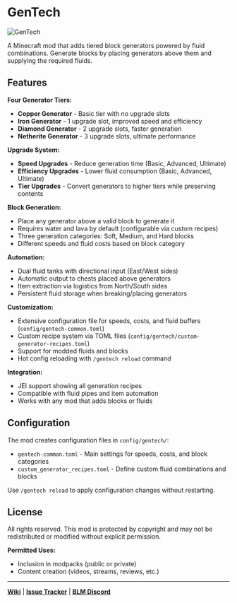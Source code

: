 
# GenTech

![GenTech](https://deonjonker.com/blm/gentech/gt_banner.png)

A Minecraft mod that adds tiered block generators powered by fluid combinations. Generate blocks by placing generators above them and supplying the required fluids.

## Features

**Four Generator Tiers:**

-   **Copper Generator** - Basic tier with no upgrade slots
-   **Iron Generator** - 1 upgrade slot, improved speed and efficiency
-   **Diamond Generator** - 2 upgrade slots, faster generation
-   **Netherite Generator** - 3 upgrade slots, ultimate performance

**Upgrade System:**

-   **Speed Upgrades** - Reduce generation time (Basic, Advanced, Ultimate)
-   **Efficiency Upgrades** - Lower fluid consumption (Basic, Advanced, Ultimate)
-   **Tier Upgrades** - Convert generators to higher tiers while preserving contents

**Block Generation:**

-   Place any generator above a valid block to generate it
-   Requires water and lava by default (configurable via custom recipes)
-   Three generation categories: Soft, Medium, and Hard blocks
-   Different speeds and fluid costs based on block category

**Automation:**

-   Dual fluid tanks with directional input (East/West sides)
-   Automatic output to chests placed above generators
-   Item extraction via logistics from North/South sides
-   Persistent fluid storage when breaking/placing generators

**Customization:**

-   Extensive configuration file for speeds, costs, and fluid buffers (`config/gentech-common.toml`)
-   Custom recipe system via TOML files (`config/gentech/custom-generator-recipes.toml`)
-   Support for modded fluids and blocks
-   Hot config reloading with `/gentech reload` command

**Integration:**

-   JEI support showing all generation recipes
-   Compatible with fluid pipes and item automation
-   Works with any mod that adds blocks or fluids

## Configuration

The mod creates configuration files in `config/gentech/`:

-   `gentech-common.toml` - Main settings for speeds, costs, and block categories
-   `custom_generator_recipes.toml` - Define custom fluid combinations and blocks

Use `/gentech reload` to apply configuration changes without restarting.

## License

All rights reserved. This mod is protected by copyright and may not be redistributed or modified without explicit permission.

**Permitted Uses:**

-   Inclusion in modpacks (public or private)
-   Content creation (videos, streams, reviews, etc.)

----------

[**Wiki**](https://github.com/blocklogicmodding/GenTech/wiki) | [**Issue Tracker**](https://github.com/blocklogicmodding/GenTech/issues) | [**BLM Discord**](https://discord.gg/YtdA3AMqsXe)